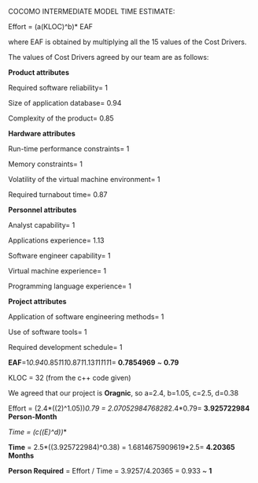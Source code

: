 COCOMO INTERMEDIATE MODEL TIME ESTIMATE:

Effort = (a(KLOC)^b)* EAF

where EAF is obtained by multiplying all the 15 values of the Cost Drivers.

The values of Cost Drivers agreed by our team are as follows:

**Product attributes**

Required software reliability= 1

Size of application database= 0.94

Complexity of the product= 0.85

**Hardware attributes**

Run-time performance constraints= 1

Memory constraints= 1

Volatility of the virtual machine environment= 1

Required turnabout time= 0.87

**Personnel attributes**

Analyst capability= 1

Applications experience= 1.13

Software engineer capability= 1

Virtual machine experience= 1

Programming language experience= 1

**Project attributes**

Application of software engineering methods= 1

Use of software tools= 1

Required development schedule= 1

**EAF**=1*0.94*0.85*1*1*1*0.87*1*1.13*1*1*1*1*1*1= **0.7854969** ~ **0.79** 

KLOC = 32 (from the c++ code given)

We agreed that our project is **Oragnic**, so a=2.4, b=1.05, c=2.5, d=0.38

Effort = (2.4*((2)^1.05))*0.79 = 2.0705298476828*2.4*0.79= **3.925722984 Person-Month**

**Time = (c*((E)^d))**

**Time** = 2.5*((3.925722984)^0.38) = 1.6814675909619*2.5= **4.20365 Months**

**Person Required** = Effort / Time = 3.9257/4.20365 = 0.933 ~ **1**

